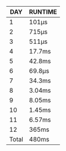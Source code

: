 |  DAY  | RUNTIME |
|-------|---------|
|     1 | 101µs   |
|     2 | 715µs   |
|     3 | 511µs   |
|     4 | 17.7ms  |
|     5 | 42.8ms  |
|     6 | 69.8µs  |
|     7 | 34.3ms  |
|     8 | 3.04ms  |
|     9 | 8.05ms  |
|    10 | 1.45ms  |
|    11 | 6.57ms  |
|    12 | 365ms   |
| Total | 480ms   |
